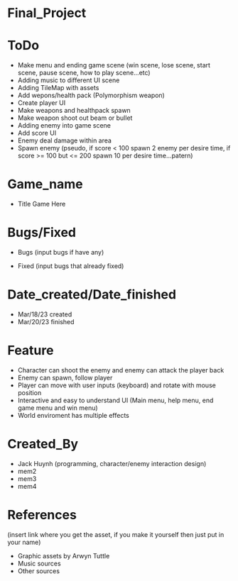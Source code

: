 # Final_Project 

# ToDo
- Make menu and ending game scene (win scene, lose scene, start scene, pause scene, how to play scene...etc)
- Adding music to different UI scene
- Adding TileMap with assets
- Add wepons/health pack (Polymorphism weapon)
- Create player UI 
- Make weapons and healthpack spawn 
- Make weapon shoot out beam or bullet
- Adding enemy into game scene
- Add score UI
- Enemy deal damage within area
- Spawn enemy (pseudo, if score < 100 spawn 2 enemy per desire time, if score >= 100 but <= 200 spawn 10 per desire time...patern)



# Game_name
- Title Game Here

# Bugs/Fixed
- Bugs
(input bugs if have any)

- Fixed
(input bugs that already fixed)

# Date_created/Date_finished
- Mar/18/23 created
- Mar/20/23 finished

# Feature
- Character can shoot the enemy and enemy can attack the player back
- Enemy can spawn, follow player
- Player can move with user inputs (keyboard) and rotate with mouse position
- Interactive and easy to understand UI (Main menu, help menu, end game menu and win menu)
- World enviroment has multiple effects

# Created_By
- Jack Huynh (programming, character/enemy interaction design)
- mem2
- mem3
- mem4


# References
(insert link where you get the asset, if you make it yourself then just put in your name)

- Graphic assets by Arwyn Tuttle 
- Music sources 
- Other sources 
